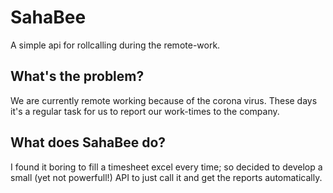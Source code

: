 # SahaBee
A simple api for rollcalling during the remote-work.
## What's the problem?
We are currently remote working because of the corona virus. These days it's a regular task for us to report our work-times to the company.
## What does SahaBee do?
I found it boring to fill a timesheet excel every time; so decided to develop a small (yet not powerfull!) API to just call it and get the reports automatically.